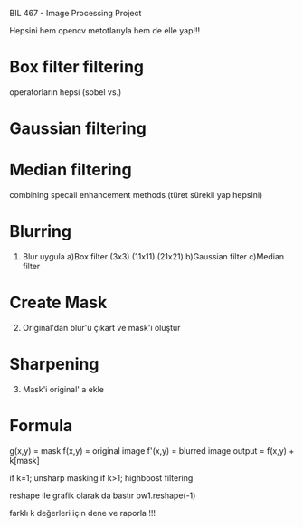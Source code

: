 BIL 467 - Image Processing
Project

Hepsini hem opencv metotlarıyla hem de elle yap!!!

# Box filter filtering
operatorların hepsi (sobel vs.)

# Gaussian filtering

# Median filtering

combining specail enhancement methods (türet sürekli yap hepsini)

# Blurring
1) Blur uygula
    a)Box filter (3x3) (11x11) (21x21)
    b)Gaussian filter
    c)Median filter

# Create Mask
2) Original'dan blur'u çıkart ve mask'i oluştur   

# Sharpening
3) Mask'i original' a ekle

# Formula
g(x,y) = mask
f(x,y) = original image
f'(x,y) = blurred image
output = f(x,y) + k[mask]

if k=1; unsharp masking
if k>1; highboost filtering

reshape ile grafik olarak da bastır 
bw1.reshape(-1)

farklı k değerleri için dene ve raporla !!!